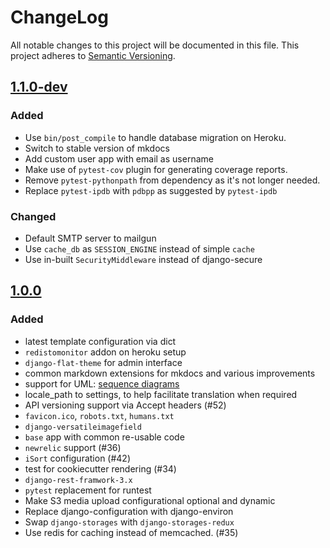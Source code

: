 # ChangeLog
All notable changes to this project will be documented in this file.
This project adheres to [Semantic Versioning](http://semver.org/).

## [1.1.0-dev]
### Added
- Use `bin/post_compile` to handle database migration on Heroku.
- Switch to stable version of mkdocs 
- Add custom user app with email as username
- Make use of `pytest-cov` plugin for generating coverage reports.
- Remove `pytest-pythonpath` from dependency as it's not longer needed.
- Replace `pytest-ipdb` with `pdbpp` as suggested by `pytest-ipdb`

### Changed
- Default SMTP server to mailgun
- Use `cache_db` as `SESSION_ENGINE` instead of simple `cache`
- Use in-built `SecurityMiddleware` instead of django-secure

## [1.0.0]
### Added
- latest template configuration via dict
- `redistomonitor` addon on heroku setup
- `django-flat-theme` for admin interface
- common markdown extensions for mkdocs and various improvements
- support for UML: [sequence diagrams](http://en.wikipedia.org/wiki/Sequence_diagram)
- locale_path to settings, to help facilitate translation when required
- API versioning support via Accept headers (#52)
- `favicon.ico`, `robots.txt`, `humans.txt`
- `django-versatileimagefield`
- `base` app with common re-usable code
- `newrelic` support (#36)
- `iSort` configuration (#42)
- test for cookiecutter rendering (#34)
- `django-rest-framwork-3.x`
- `pytest` replacement for runtest
- Make S3 media upload configurational optional and dynamic
- Replace django-configuration with django-environ
- Swap `django-storages` with `django-storages-redux`
- Use redis for caching instead of memcached. (#35)

[1.1.0-dev]: https://github.com/Fueled/cookiecutter-django/compare/v1.0.0...master
[1.0.0]: https://github.com/Fueled/cookiecutter-django/compare/v0.0.1...v1.0.0
